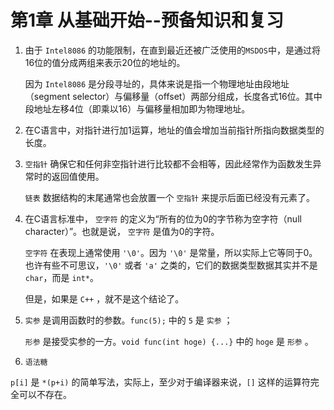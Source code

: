 # 第1章 从基础开始--预备知识和复习

1. 由于 `Intel8086` 的功能限制，在直到最近还被广泛使用的`MSDOS`中，是通过将16位的值分成两组来表示20位的地址的。

   因为 `Intel8086` 是分段寻址的，具体来说是指一个物理地址由段地址（segment selector）与偏移量（offset）两部分组成，长度各式16位。其中段地址左移4位（即乘以16）与偏移量相加即为物理地址。

2. 在C语言中，对指针进行加1运算，地址的值会增加当前指针所指向数据类型的长度。

3.  `空指针` 确保它和任何非空指针进行比较都不会相等，因此经常作为函数发生异常时的返回值使用。

    `链表` 数据结构的末尾通常也会放置一个 `空指针` 来提示后面已经没有元素了。

4. 在C语言标准中， `空字符` 的定义为“所有的位为0的字节称为空字符（null character）”。也就是说， `空字符` 是值为0的字符。

    `空字符` 在表现上通常使用 `'\0'`。因为 `'\0'` 是常量，所以实际上它等同于0。也许有些不可思议，`'\0'` 或者 `'a'` 之类的，它们的数据类型数据其实并不是 `char`，而是 `int*`。

   但是，如果是 `C++` ，就不是这个结论了。

5.  `实参` 是调用函数时的参数。`func(5);` 中的 `5` 是 `实参` ；

    `形参` 是接受实参的一方。`void func(int hoge) {...}` 中的 `hoge` 是 `形参` 。

6.  `语法糖`

   `p[i]` 是 `*(p+i)` 的简单写法，实际上，至少对于编译器来说，`[]` 这样的运算符完全可以不存在。

